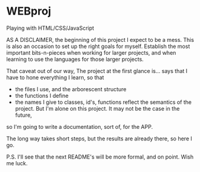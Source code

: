 # WEBproj
Playing with HTML/CSS/JavaScript

AS A DISCLAIMER, the beginning of this project I expect to be a mess.
This is also an occasion to set up the right goals for myself. Establish the most important bits-n-pieces when working for larger projects, and when learning to use the languages for those larger projects.

That caveat out of our way,
The project at the first glance is... says that I have to hone everything I learn, so that
* the files I use, and the arborescent structure
* the functions I define
* the names I give to classes, id's, functions
reflect the semantics of the project. But I'm alone on this project. It may not be the case in the future,

so I'm going to write a documentation, sort of, for the APP.


The long way takes short steps, but the results are already there, so here I go.


P.S. I'll see that the next README's will be more formal, and on point. Wish me luck.
